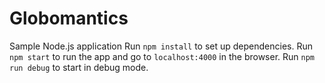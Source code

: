 # Globomantics

Sample Node.js application
Run `npm install` to set up dependencies.
Run `npm start` to run the app and go to `localhost:4000` in the browser.
Run `npm run debug` to start in debug mode.